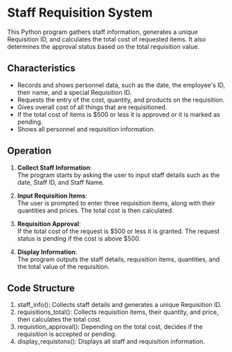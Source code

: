 # Staff Requisition System

This Python program gathers staff information, generates a unique Requisition ID, and calculates the total cost of requested items. It also determines the approval status based on the total requisition value.

## Characteristics

- Records and shows personnel data, such as the date, the employee's ID, their name, and a special Requisition ID.
- Requests the entry of the cost, quantity, and products on the requisition.
- Gives overall cost of all things that are requisitioned.
- If the total cost of items is $500 or less it is approved or it is marked as pending.
- Shows all personnel and requisition information.

## Operation

1. **Collect Staff Information**:  
   The program starts by asking the user to input staff details such as the date, Staff ID, and Staff Name.

2. **Input Requisition Items**:  
   The user is prompted to enter three requisition items, along with their quantities and prices. The total cost is then calculated.

3. **Requisition Approval**:  
   If the total cost of the request is $500 or less it is granted. The request status is pending if the cost is above $500.

4. **Display Information**:  
   The program outputs the staff details, requisition items, quantities, and the total value of the requisition.


## Code Structure

1. staff_info(): Collects staff details and generates a unique Requisition ID.
2. requisitions_total(): Collects requisition items, their quantity, and price, then calculates the total cost.
3. requistion_approval(): Depending on the total cost, decides if the requisition is accepted or pending.
4. display_requistons(): Displays all staff and requisition information.



